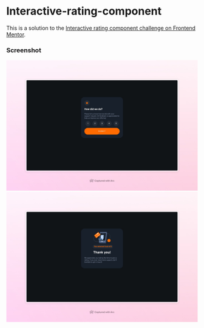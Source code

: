 # Interactive-rating-component

This is a solution to the [Interactive rating component challenge on Frontend Mentor](https://www.frontendmentor.io/challenges/interactive-rating-component-koxpeBUmI).

### Screenshot

![](./card.jpeg)
![](./Success_page.jpeg)